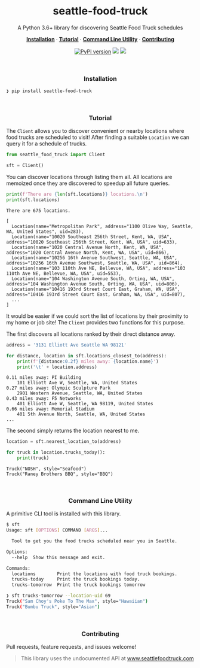 <h1 align="center">seattle-food-truck</h2>

<p align="center">A Python 3.6+ library for discovering Seattle Food Truck schedules</p>

<p align="center">
  <a href="#installation"><strong>Installation</strong></a>
  ·
  <a href="#tutorial"><strong>Tutorial</strong></a>
  ·
  <a href="#command-line-utility"><strong>Command Line Utility</strong></a>
  ·
  <a href="#contributing"><strong>Contributing</strong></a>
</p>

<p align="center">
  <a href="https://badge.fury.io/py/seattle-food-truck"><img src="https://badge.fury.io/py/seattle-food-truck.svg" alt="PyPI version"></img></a>
  <a href="https://codeclimate.com/github/clintval/seattle-food-truck/maintainability"><img src="https://api.codeclimate.com/v1/badges/7f6bfb6d1a887a1ba811/maintainability"></img></a>
  <a href="https://github.com/clintval/seattle-food-truck/blob/master/LICENSE"><img src="https://img.shields.io/pypi/l/seattle-food-truck.svg"></img></a>
</p>

<br>

<h3 align="center">Installation</h3>

```bash
❯ pip install seattle-food-truck
```

<br>

<h3 align="center">Tutorial</h3>

The `Client` allows you to discover convenient or nearby locations where food trucks are scheduled to visit! After finding a suitable `Location` we can query it for a schedule of trucks.

```python
from seattle_food_truck import Client

sft = Client()
```

You can discover locations through listing them all. All locations are memoized once they are discovered to speedup all future queries.

```python
print(f'There are {len(sft.locations)} locations.\n')
print(sft.locations)
```

```
There are 675 locations.

[
  Location(name="Metropolitan Park", address="1100 Olive Way, Seattle, WA, United States", uid=283),
  Location(name="10020 Southeast 256th Street, Kent, WA, USA", address="10020 Southeast 256th Street, Kent, WA, USA", uid=633),
  Location(name="1020 Central Avenue North, Kent, WA, USA", address="1020 Central Avenue North, Kent, WA, USA", uid=866),
  Location(name="10256 16th Avenue Southwest, Seattle, WA, USA", address="10256 16th Avenue Southwest, Seattle, WA, USA", uid=864),
  Location(name="103 110th Ave NE, Bellevue, WA, USA", address="103 110th Ave NE, Bellevue, WA, USA", uid=553),
  Location(name="104 Washington Avenue South, Orting, WA, USA", address="104 Washington Avenue South, Orting, WA, USA", uid=806),
  Location(name="10416 193rd Street Court East, Graham, WA, USA", address="10416 193rd Street Court East, Graham, WA, USA", uid=807),
  ...
]
```

It would be easier if we could sort the list of locations by their proximity to my home or job site!
The `Client` provides two functions for this purpose.

The first discovers all locations ranked by their direct distance away.

```python
address = '3131 Elliott Ave Seattle WA 98121'

for distance, location in sft.locations_closest_to(address):
    print(f'{distance:0.2f} miles away: {location.name}')
    print('\t' + location.address)
```

```
0.11 miles away: PI Building
    101 Elliott Ave W, Seattle, WA, United States
0.27 miles away: Olympic Sculpture Park
    2901 Western Avenue, Seattle, WA, United States
0.43 miles away: F5 Networks
    401 Elliott Ave W, Seattle, WA 98119, United States
0.66 miles away: Memorial Stadium
    401 5th Avenue North, Seattle, WA, United States
...
```

The second simply returns the location nearest to me.

```python
location = sft.nearest_location_to(address)

for truck in location.trucks_today():
    print(truck)
```

```
Truck("NOSH", style="Seafood")
Truck("Raney Brothers BBQ", style="BBQ")
```

<br>

<h3 align="center">Command Line Utility</h3>

A primitive CLI tool is installed with this library.

```bash
$ sft
Usage: sft [OPTIONS] COMMAND [ARGS]...

  Tool to get you the food trucks scheduled near you in Seattle.

Options:
  --help  Show this message and exit.

Commands:
  locations        Print the locations with food truck bookings.
  trucks-today     Print the truck bookings today.
  trucks-tomorrow  Print the truck bookings tomorrow
```

```bash
❯ sft trucks-tomorrow --location-uid 69
Truck("Sam Choy's Poke To The Max", style="Hawaiian")
Truck("Bumbu Truck", style="Asian")
```

<br>

<h3 align="center">Contributing</h3>

Pull requests, feature requests, and issues welcome!

> This library uses the undocumented API at www.seattlefoodtruck.com
